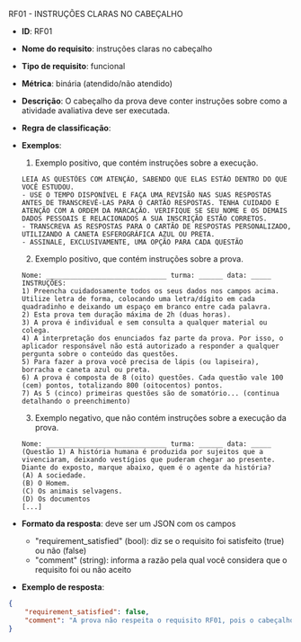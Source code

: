 RF01 - INSTRUÇÕES CLARAS NO CABEÇALHO

- **ID**: RF01
- **Nome do requisito**: instruções claras no cabeçalho
- **Tipo de requisito**: funcional
- **Métrica**: binária (atendido/não atendido)
- **Descrição**: O cabeçalho da prova deve conter instruções sobre como a atividade avaliativa deve ser executada.
- **Regra de classificação**: 
- **Exemplos**:
    1. Exemplo positivo, que contém instruções sobre a execução.
    ```
    LEIA AS QUESTÕES COM ATENÇÃO, SABENDO QUE ELAS ESTÃO DENTRO DO QUE VOCÊ ESTUDOU.
    - USE O TEMPO DISPONÍVEL E FAÇA UMA REVISÃO NAS SUAS RESPOSTAS ANTES DE TRANSCREVÊ-LAS PARA O CARTÃO RESPOSTAS. TENHA CUIDADO E ATENÇÃO COM A ORDEM DA MARCAÇÃO. VERIFIQUE SE SEU NOME E OS DEMAIS DADOS PESSOAIS E RELACIONADOS A SUA INSCRIÇÃO ESTÃO CORRETOS.
    - TRANSCREVA AS RESPOSTAS PARA O CARTÃO DE RESPOSTAS PERSONALIZADO, UTILIZANDO A CANETA ESFEROGRÁFICA AZUL OU PRETA.
    - ASSINALE, EXCLUSIVAMENTE, UMA OPÇÃO PARA CADA QUESTÃO
    ```

    2. Exemplo positivo, que contém instruções sobre a prova.
    ```
    Nome: ______________________________ turma: ______ data: _____
    INSTRUÇÕES: 
    1) Preencha cuidadosamente todos os seus dados nos campos acima. Utilize letra de forma, colocando uma letra/dígito em cada quadradinho e deixando um espaço em branco entre cada palavra. 
    2) Esta prova tem duração máxima de 2h (duas horas). 
    3) A prova é individual e sem consulta a qualquer material ou colega. 
    4) A interpretação dos enunciados faz parte da prova. Por isso, o aplicador responsável não está autorizado a responder a qualquer pergunta sobre o conteúdo das questões. 
    5) Para fazer a prova você precisa de lápis (ou lapiseira), borracha e caneta azul ou preta. 
    6) A prova é composta de 8 (oito) questões. Cada questão vale 100 (cem) pontos, totalizando 800 (oitocentos) pontos. 
    7) As 5 (cinco) primeiras questões são de somatório... (continua detalhando o preenchimento)
    ```

    3. Exemplo negativo, que não contém instruções sobre a execução da prova.
    ```
    Nome: ______________________________ turma: ______ data: _____
    (Questão 1) A história humana é produzida por sujeitos que a vivenciaram, deixando vestígios que puderam chegar ao presente. Diante do exposto, marque abaixo, quem é o agente da história?
    (A) A sociedade.
    (B) O Homem.
    (C) Os animais selvagens.
    (D) Os documentos
    [...]
    ```

- **Formato da resposta**: deve ser um JSON com os campos
    - "requirement_satisfied" (bool): diz se o requisito foi satisfeito (true) ou não (false)
    - "comment" (string): informa a razão pela qual você considera que o requisito foi ou não aceito

- **Exemplo de resposta**:
```json
{
    "requirement_satisfied": false,
    "comment": "A prova não respeita o requisito RF01, pois o cabeçalho não contém instruções claras sobre a execução da atividade avaliativa. Não há informações sobre duração, materiais permitidos, formato de preenchimento, ou número de questões/valor da pontuação"
}
```